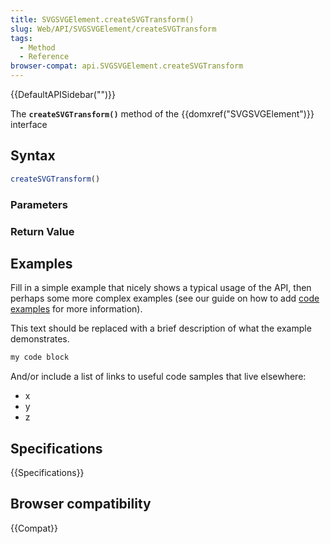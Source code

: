 ```yaml
---
title: SVGSVGElement.createSVGTransform()
slug: Web/API/SVGSVGElement/createSVGTransform
tags:
  - Method
  - Reference
browser-compat: api.SVGSVGElement.createSVGTransform
---
```

{{DefaultAPISidebar("")}}

The **`createSVGTransform()`** method of the {{domxref("SVGSVGElement")}} interface 

## Syntax

```js
createSVGTransform()
```

### Parameters



### Return Value



## Examples

Fill in a simple example that nicely shows a typical usage of the API, then perhaps some more complex examples (see our guide on how to add [code examples](/en-US/docs/MDN/Contribute/Structures/Code_examples) for more information).

This text should be replaced with a brief description of what the example demonstrates.

```js
my code block
```

And/or include a list of links to useful code samples that live elsewhere:

*   x
*   y
*   z

## Specifications

{{Specifications}}

## Browser compatibility

{{Compat}}

